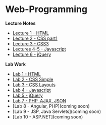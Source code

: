 # Web-Programming

**Lecture Notes**

 - [Lecture 1 - HTML](https://unexpected-fin-7b2.notion.site/Lecture-1-2438ec6e40e84b37924bf5c413653518)
 - [Lecture 2 - CSS part1](https://unexpected-fin-7b2.notion.site/Lecture-2-0e0ce94d466b422d9c08c925bcd4ee97)
 - [Lecture 3 - CSS3](https://unexpected-fin-7b2.notion.site/Lecture-3-76f95f656fbf4413a863ae2f96da13ab)
 - [Lectures 4-5 - Javascript](https://unexpected-fin-7b2.notion.site/Lectures-4-5-Javascript-c0c96e534526433d81fcfa4724b27009)
 - [Lecture 6 - jQuery](https://unexpected-fin-7b2.notion.site/jQuery-336bf3b4398744e9b5f3a8b3f2761673)

**Lab Work**
- [Lab 1  - HTML](https://github.com/DiaconuAna/Web-Programming/tree/main/Laboratory%201)
- [Lab 2  - CSS Simple](https://github.com/DiaconuAna/Web-Programming/tree/main/Laboratory%202)
- [Lab 3  - CSS Layouts](https://github.com/DiaconuAna/Web-Programming/tree/main/Laboratory%203)
- [Lab 4  - Javascript](https://github.com/DiaconuAna/Web-Programming/tree/main/Laboratory%204)
- [Lab 5  - jQuery](https://github.com/DiaconuAna/Web-Programming/tree/main/Laboratory%205)
- [Lab 7  - PHP, AJAX, JSON](https://github.com/DiaconuAna/Web-Programming/tree/main/Laboratory%207)
- [Lab 8  - Angular, PHP](coming soon)
- [Lab 9  - JSP, Java Servlets](coming soon)
- [Lab 10 - ASP.NET](coming soon)
